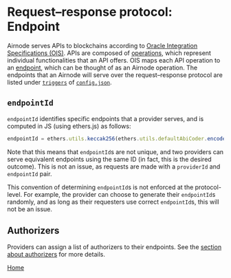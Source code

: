 # Request–response protocol: Endpoint

Airnode serves APIs to blockchains according to [Oracle Integration Specifications (OIS)](/airnode/ois.md).
APIs are composed of [operations](/airnode/ois.md#44-paths), which represent individual functionalities that an API offers.
OIS maps each API operation to an [endpoint](/airnode/ois.md#5-endpoints), which can be thought of as an Airnode operation.
The endpoints that an Airnode will serve over the request–response protocol are listed under [`triggers`](/airnode/config-json.md#triggers) of [`config.json`](/airnode/config-json.md).

## `endpointId`

`endpointId` identifies specific endpoints that a provider serves, and is computed in JS (using ethers.js) as follows:

```js
endpointId = ethers.utils.keccak256(ethers.utils.defaultAbiCoder.encode(['string'], [`${OIS_NAME}/${ENDPOINT_NAME}`]));
```

Note that this means that `endpointId`s are not unique, and two providers can serve equivalent endpoints using the same ID (in fact, this is the desired outcome).
This is not an issue, as requests are made with a `providerId` and `endpointId` pair.

This convention of determining `endpointId`s is not enforced at the protocol-level.
For example, the provider can choose to generate their `endpointId`s randomly, and as long as their requesters use correct `endpointId`s, this will not be an issue.

## Authorizers

Providers can assign a list of authorizers to their endpoints.
See the [section about authorizers](/request-response-protocol/authorizer.md) for more details.

[Home](/README.md#requestreponse-protocol)
